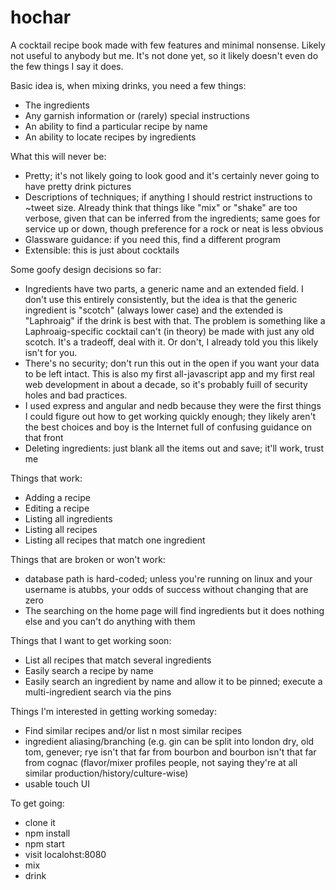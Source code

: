 # hochar

A cocktail recipe book made with few features and minimal nonsense. Likely not useful to anybody but me. It's not done yet, so it likely doesn't even do the few things I say it does.

Basic idea is, when mixing drinks, you need a few things:

* The ingredients
* Any garnish information or (rarely) special instructions 
* An ability to find a particular recipe by name
* An ability to locate recipes by ingredients

What this will never be:

* Pretty; it's not likely going to look good and it's certainly never going to have pretty drink pictures
* Descriptions of techniques; if anything I should restrict instructions to ~tweet size. Already think that things like "mix" or "shake" are too verbose, given that can be inferred from the ingredients; same goes for service up or down, though preference for a rock or neat is less obvious
* Glassware guidance: if you need this, find a different program
* Extensible: this is just about cocktails

Some goofy design decisions so far:

* Ingredients have two parts, a generic name and an extended field. I don't use this entirely consistently, but the idea is that the generic ingredient is "scotch" (always lower case) and the extended is "Laphroaig" if the drink is best with that. The problem is something like a Laphroaig-specific cocktail can't (in theory) be made with just any old scotch. It's a tradeoff, deal with it. Or don't, I already told you this likely isn't for you.
* There's no security; don't run this out in the open if you want your data to be left intact. This is also my first all-javascript app and my first real web development in about a decade, so it's probably fuill of security holes and bad practices.
* I used express and angular and nedb because they were the first things I could figure out how to get working quickly enough; they likely aren't the best choices and boy is the Internet full of confusing guidance on that front
* Deleting ingredients: just blank all the items out and save; it'll work, trust me

Things that work:

* Adding a recipe
* Editing a recipe
* Listing all ingredients
* Listing all recipes
* Listing all recipes that match one ingredient

Things that are broken or won't work:

* database path is hard-coded; unless you're running on linux and your username is atubbs, your odds of success without changing that are zero
* The searching on the home page will find ingredients but it does nothing else and you can't do anything with them

Things that I want to get working soon:

* List all recipes that match several ingredients
* Easily search a recipe by name
* Easily search an ingredient by name and allow it to be pinned; execute a multi-ingredient search via the pins

Things I'm interested in getting working someday:

* Find similar recipes and/or list n most similar recipes
* ingredient aliasing/branching (e.g. gin can be split into london dry, old tom, genever; rye isn't that far from bourbon and bourbon isn't that far from cognac (flavor/mixer profiles people, not saying they're at all similar production/history/culture-wise)
* usable touch UI

To get going:

* clone it
* npm install
* npm start
* visit localohst:8080
* mix
* drink
